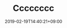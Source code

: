 ---
title: "Cccccccc"
date: 2019-02-19T14:40:21+09:00
categories: []
tags: []
description: ""
banner: ""
images: []
menu: ""
draft: true
---